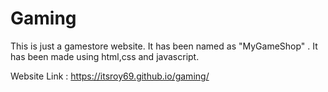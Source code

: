 # Gaming

This is just a gamestore website. It has been named as "MyGameShop" . It has been made using html,css and javascript.

Website Link : https://itsroy69.github.io/gaming/
